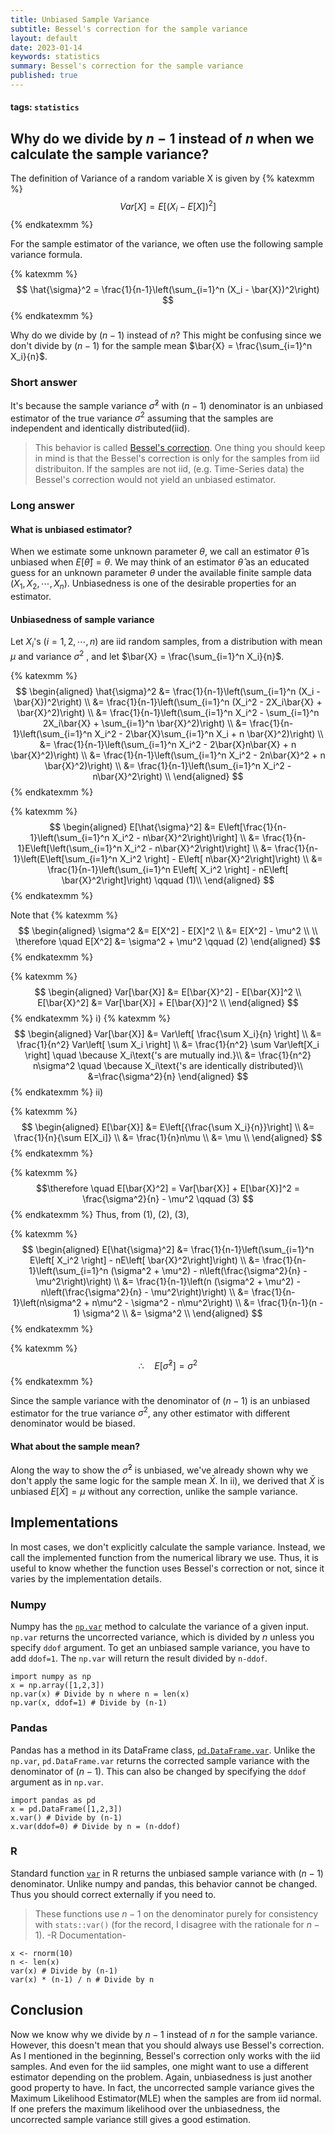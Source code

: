 ```yaml
---
title: Unbiased Sample Variance
subtitle: Bessel's correction for the sample variance
layout: default
date: 2023-01-14
keywords: statistics
summary: Bessel's correction for the sample variance
published: true
---
```

#### tags: `statistics`

## Why do we divide by $n-1$ instead of $n$ when we calculate the sample variance?

The definition of Variance of a random variable X is given by
{% katexmm %}
$$
Var[X] = E\left[(X_i - E[X])^2\right]
$$
{% endkatexmm %}

For the sample estimator of the variance, we often use the following sample
variance formula.

{% katexmm %}
$$
\hat{\sigma}^2 = \frac{1}{n-1}\left(\sum_{i=1}^n (X_i - \bar{X})^2\right) 
$$
{% endkatexmm %}

Why do we divide by $(n-1)$ instead of $n$? This might be confusing since we don't divide by $(n-1)$ for the sample mean $\bar{X} = \frac{\sum_{i=1}^n X_i}{n}$.

### Short answer 

It's because the sample variance $\hat{\sigma}^2$ with $(n-1)$ denominator is an unbiased estimator of the true variance $\sigma^2$ assuming that the samples are independent and identically distributed(iid).

>This behavior is called [Bessel's correction](https://en.wikipedia.org/wiki/Bessel%27s_correction). One thing you should keep in mind is that the Bessel's correction is only for the samples from iid distribuiton. If the samples are not iid, (e.g. Time-Series data) the Bessel's correction would not yield an unbiased estimator.

### Long answer

#### What is unbiased estimator?

When we estimate some unknown parameter $\theta$, we call an estimator $\hat{\theta}$ is unbiased when $E[\hat{\theta}] = \theta$. We may think of an estimator $\hat{\theta}$ as an educated guess for an unknown parameter $\theta$ under the available finite sample data $(X_1, X_2, \cdots, X_n)$. Unbiasedness is one of the desirable properties for an estimator.

#### Unbiasedness of sample variance

Let $X_i$'s $(i = 1, 2, \cdots, n)$ are iid random samples, from a distribution
with mean $\mu$ and variance $\sigma^2$ , and let $\bar{X} = \frac{\sum_{i=1}^n
X_i}{n}$.

{% katexmm %}
$$
\begin{aligned}
\hat{\sigma}^2 &= \frac{1}{n-1}\left(\sum_{i=1}^n (X_i - \bar{X})^2\right) \\
&= \frac{1}{n-1}\left(\sum_{i=1}^n (X_i^2 - 2X_i\bar{X} + \bar{X}^2)\right) \\
&= \frac{1}{n-1}\left(\sum_{i=1}^n X_i^2 - \sum_{i=1}^n 2X_i\bar{X} + \sum_{i=1}^n \bar{X}^2)\right) \\
&= \frac{1}{n-1}\left(\sum_{i=1}^n X_i^2 - 2\bar{X}\sum_{i=1}^n X_i + n \bar{X}^2)\right) \\
&= \frac{1}{n-1}\left(\sum_{i=1}^n X_i^2 - 2\bar{X}n\bar{X} + n \bar{X}^2)\right) \\
&= \frac{1}{n-1}\left(\sum_{i=1}^n X_i^2 - 2n\bar{X}^2 + n \bar{X}^2)\right) \\
&= \frac{1}{n-1}\left(\sum_{i=1}^n X_i^2 - n\bar{X}^2\right) \\
\end{aligned}
$$
{% endkatexmm %}

{% katexmm %}
$$
\begin{aligned}
E[\hat{\sigma}^2] &= E\left[\frac{1}{n-1}\left(\sum_{i=1}^n X_i^2 - n\bar{X}^2\right)\right] \\
&= \frac{1}{n-1}E\left[\left(\sum_{i=1}^n X_i^2 - n\bar{X}^2\right)\right] \\
&= \frac{1}{n-1}\left(E\left[\sum_{i=1}^n X_i^2 \right] - E\left[ n\bar{X}^2\right]\right) \\
&= \frac{1}{n-1}\left(\sum_{i=1}^n E\left[ X_i^2 \right] - nE\left[ \bar{X}^2\right]\right) \qquad (1)\\
\end{aligned}
$$
{% endkatexmm %}

Note that
{% katexmm %}
$$
\begin{aligned}
\sigma^2 &= E[X^2] - E[X]^2 \\
&= E[X^2] - \mu^2 \\
\\
\therefore \quad E[X^2] &= \sigma^2 + \mu^2 \qquad (2)
\end{aligned}
$$
{% endkatexmm %}

{% katexmm %}
$$
\begin{aligned}
Var[\bar{X}] &= E[\bar{X}^2] - E[\bar{X}]^2 \\ 
E[\bar{X}^2] &= Var[\bar{X}] + E[\bar{X}]^2 \\ 
\end{aligned}
$$
{% endkatexmm %}
i)
{% katexmm %}
$$
\begin{aligned}
Var[\bar{X}] &= Var\left[ \frac{\sum X_i}{n} \right] \\
&= \frac{1}{n^2} Var\left[ \sum X_i \right] \\
&= \frac{1}{n^2} \sum Var\left[X_i \right] \quad \because X_i\text{'s are mutually ind.}\\
&= \frac{1}{n^2} n\sigma^2 \quad \because X_i\text{'s are identically distributed}\\
&=\frac{\sigma^2}{n}
\end{aligned}
$$
{% endkatexmm %}
ii)

{% katexmm %}
$$
\begin{aligned}
E[\bar{X}] &= E\left[{\frac{\sum X_i}{n}}\right] \\
&= \frac{1}{n}{\sum E[X_i]} \\
&= \frac{1}{n}n\mu \\
&= \mu \\
\end{aligned}
$$
{% endkatexmm %}

{% katexmm %}
$$\therefore \quad E[\bar{X}^2] = Var[\bar{X}] + E[\bar{X}]^2 =
\frac{\sigma^2}{n} - \mu^2 \qquad (3)
$$
{% endkatexmm %}
Thus, from (1), (2), (3),

{% katexmm %}
$$
\begin{aligned}
E[\hat{\sigma}^2] &= \frac{1}{n-1}\left(\sum_{i=1}^n E\left[ X_i^2 \right] - nE\left[ \bar{X}^2\right]\right) \\
&= \frac{1}{n-1}\left(\sum_{i=1}^n (\sigma^2 + \mu^2) - n\left(\frac{\sigma^2}{n} - \mu^2\right)\right) \\
&= \frac{1}{n-1}\left(n (\sigma^2 + \mu^2) - n\left(\frac{\sigma^2}{n} - \mu^2\right)\right) \\
&= \frac{1}{n-1}\left(n\sigma^2 + n\mu^2 - \sigma^2 - n\mu^2\right) \\
&= \frac{1}{n-1}(n - 1) \sigma^2 \\
&= \sigma^2 \\
\end{aligned}
$$
{% endkatexmm %}

{% katexmm %}
$$
\therefore \quad E[\hat{\sigma}^2] = \sigma^2
$$
{% endkatexmm %}

Since the sample variance with the denominator of $(n-1)$ is an unbiased estimator for the true variance $\sigma^2$, any other estimator with different denominator would be biased.

#### What about the sample mean?

Along the way to show the $\hat{\sigma}^2$ is unbiased, we've already shown why we don't apply the same logic for the sample mean $\bar{X}$. In ii), we derived that $\bar{X}$ is unbiased $E[\bar{X}] = \mu$ without any correction, unlike the sample variance.

## Implementations

In most cases, we don't explicitly calculate the sample variance. Instead, we call the implemented function from the numerical library we use. Thus, it is useful to know whether the function uses Bessel's correction or not, since it varies by the implementation details.

### Numpy
Numpy has the [`np.var`](https://numpy.org/doc/stable/reference/generated/numpy.var.html) method to calculate the variance of a given input. `np.var` returns the uncorrected variance, which is divided by $n$ unless you specify `ddof` argument. To get an unbiased sample variance, you have to add `ddof=1`. The `np.var` will return the result divided by `n-ddof`.
```{python}
import numpy as np
x = np.array([1,2,3])
np.var(x) # Divide by n where n = len(x)
np.var(x, ddof=1) # Divide by (n-1)
```

### Pandas
Pandas has a method in its DataFrame class, [`pd.DataFrame.var`](https://pandas.pydata.org/docs/reference/api/pandas.DataFrame.var.html). Unlike the `np.var`, `pd.DataFrame.var` returns the corrected sample variance with the denominator of $(n-1)$. This can also be changed by specifying the `ddof` argument as in `np.var`.
```{python}
import pandas as pd
x = pd.DataFrame([1,2,3])
x.var() # Divide by (n-1)
x.var(ddof=0) # Divide by n = (n-ddof)
```

### R
Standard function [`var`](https://www.rdocumentation.org/packages/cmvnorm/versions/1.0-7/topics/var) in R returns the unbiased sample variance with $(n-1)$ denominator. Unlike numpy and pandas, this behavior cannot be changed. Thus you should correct externally if you need to.

>These functions use $n−1$ on the denominator purely for consistency with `stats::var()` (for the record, I disagree with the rationale for $n−1$).
>-R Documentation-

```{R}
x <- rnorm(10)
n <- len(x)
var(x) # Divide by (n-1)
var(x) * (n-1) / n # Divide by n
```

## Conclusion

Now we know why we divide by $n-1$ instead of $n$ for the sample variance. However, this doesn't mean that you should always use Bessel's correction. As I mentioned in the beginning, Bessel's correction only works with the iid samples. And even for the iid samples, one might want to use a different estimator depending on the problem. Again, unbiasedness is just another good property to have. In fact, the uncorrected sample variance gives the Maximum Likelihood Estimator(MLE) when the samples are from iid normal. If one prefers the maximum likelihood over the unbiasedness, the uncorrected sample variance still gives a good estimation.
